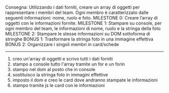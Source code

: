 Consegna:
Utilizzando i dati forniti, creare un array di oggetti per rappresentare i membri del team.
Ogni membro è caratterizzato dalle seguenti informazioni: nome, ruolo e foto.
MILESTONE 0:
Creare l’array di oggetti con le informazioni fornite.
MILESTONE 1:
Stampare su console, per ogni membro del team, le informazioni di nome, ruolo e la stringa della foto
MILESTONE 2:
Stampare le stesse informazioni su DOM sottoforma di stringhe
BONUS 1:
Trasformare la stringa foto in una immagine effettiva
BONUS 2:
Organizzare i singoli membri in card/schede


-------------------------------
1. creo un'array di oggetti e scrivo tutti i dati forniti
2. stampo a console tutto l'array tramite un for e un forin
3. stampo nel dom al posto che in console 
4. sostituisco la stringa foto in immagini effettive
5. imposto il dom e creo le card dove andranno stampate le informazioni
6. stampo tramite js le card con le informazioni 